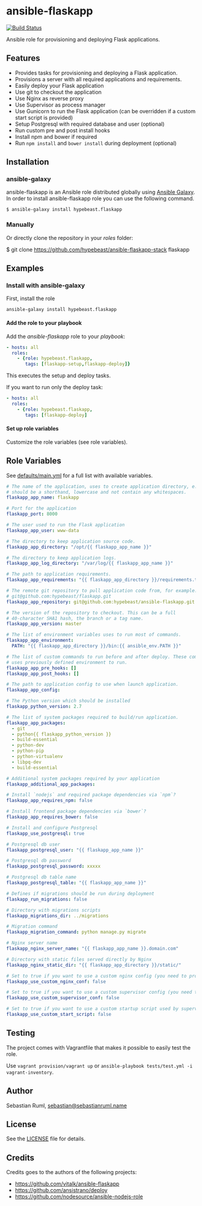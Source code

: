 # ansible-flaskapp

[![Build Status](https://travis-ci.org/hypebeast/ansible-flask-stack.svg?branch=master)](https://travis-ci.org/hypebeast/ansible-flask-stack)

Ansible role for provisioning and deploying Flask applications.


## Features

  * Provides tasks for provisioning and deploying a Flask application.
  * Provisions a server with all required applications and requirements.
  * Easily deploy your Flask application
  * Use git to checkout the application
  * Use Nginx as reverse proxy
  * Use Supervisor as process manager
  * Use Gunicorn to run the Flask application (can be overridden if a custom start script is provided)
  * Setup Postgresql with required database and user (optional)
  * Run custom pre and post install hooks
  * Install npm and bower if required
  * Run `npm install` and `bower install` during deployment (optional)


## Installation

### ansible-galaxy

ansible-flaskapp is an Ansible role distributed globally using [Ansible Galaxy](https://galaxy.ansible.com/). In order to install ansible-flaskapp role you can use the following command.

```
$ ansible-galaxy install hypebeast.flaskapp
```

### Manually

Or directly clone the repository in your *roles* folder:

  $ git clone https://github.com/hypebeast/ansible-flaskapp-stack flaskapp


## Examples

### Install with ansible-galaxy

First, install the role

```
ansible-galaxy install hypebeast.flaskapp
```

#### Add the role to your playbook

Add the *ansible-flaskapp* role to your *playbook*:

```yaml
- hosts: all
  roles:
    - {role: hypebeast.flaskapp,
       tags: [flaskapp-setup,flaskapp-deploy]}
```

This executes the setup and deploy tasks.

If you want to run only the deploy task:

```yaml
- hosts: all
  roles:
    - {role: hypebeast.flaskapp,
       tags: [flaskapp-deploy]
```



#### Set up role variables

Customize the role variables (see role variables).


## Role Variables

See [defaults/main.yml](./defaults/main.yml) for a full list with available variables.

```yaml
# The name of the application, uses to create application directory, e.g.
# should be a shorthand, lowercase and not contain any whitespaces.
flaskapp_app_name: flaskapp

# Port for the application
flaskapp_port: 8000

# The user used to run the Flask application
flaskapp_app_user: www-data

# The directory to keep application source code.
flaskapp_app_directory: "/opt/{{ flaskapp_app_name }}"

# The directory to keep application logs.
flaskapp_app_log_directory: "/var/log/{{ flaskapp_app_name }}"

# The path to application requirements.
flaskapp_app_requirements: "{{ flaskapp_app_directory }}/requirements.txt"

# The remote git repository to pull application code from, for example:
# git@github.com:hypebeast/flaskapp.git
flaskapp_app_repository: git@github.com:hypebeast/ansible-flaskapp.git

# The version of the repository to checkout. This can be a full
# 40-character SHA1 hash, the branch or a tag name.
flaskapp_app_version: master

# The list of environment variables uses to run most of commands.
flaskapp_app_environment:
  PATH: "{{ flaskapp_app_directory }}/bin:{{ ansible_env.PATH }}"

# The list of custom commands to run before and after deploy. These commands
# uses previously defined environment to run.
flaskapp_app_pre_hooks: []
flaskapp_app_post_hooks: []

# The path to application config to use when launch application.
flaskapp_app_config:

# The Python version which should be installed
flaskapp_python_version: 2.7

# The list of system packages required to build/run application.
flaskapp_app_packages:
  - git
  - python{{ flaskapp_python_version }}
  - build-essential
  - python-dev
  - python-pip
  - python-virtualenv
  - libpq-dev
  - build-essential

# Additional system packages required by your application
flaskapp_additional_app_packages:

# Install `nodejs` and required package dependencies via `npm`?
flaskapp_app_requires_npm: false

# Install frontend package dependencies via `bower`?
flaskapp_app_requires_bower: false

# Install and configure Postgresql
flaskapp_use_postgresql: true

# Postgresql db user
flaskapp_postgresql_user: "{{ flaskapp_app_name }}"

# Postgresql db password
flaskapp_postgresql_password: xxxxx

# Postgresql db table name
flaskapp_postgresql_table: "{{ flaskapp_app_name }}"

# Defines if migrations should be run during deployment
flaskapp_run_migrations: false

# Directory with migrations scripts
flaskapp_migrations_dir: ../migrations

# Migration command
flaskapp_migration_command: python manage.py migrate

# Nginx server name
flaskapp_nginx_server_name: "{{ flaskapp_app_name }}.domain.com"

# Directory with static files served directly by Nginx
flaskapp_nginx_static_dir: "{{ flaskapp_app_directory }}/static/"

# Set to true if you want to use a custom nginx config (you need to provisioning it by yourself)
flaskapp_use_custom_nginx_conf: false

# Set to true if you want to use a custom supervisor config (you need to provisioning it by yourself)
flaskapp_use_custom_supervisor_conf: false

# Set to true if you want to use a custom startup script used by supervisor (you need to provisioning it by yourself)
flaskapp_use_custom_start_script: false
```


## Testing

The project comes with Vagrantfile that makes it possible to easily test the role.

Use `vagrant provision/vagrant up` or `ansible-playbook tests/test.yml -i vagrant-inventory`.


## Author

Sebastian Ruml, <sebastian@sebastianruml.name>


## License

See the [LICENSE](./LICENSE) file for details.


## Credits

Credits goes to the authors of the following projects:

  * https://github.com/vitalk/ansible-flaskapp
  * https://github.com/ansistrano/deploy
  * https://github.com/nodesource/ansible-nodejs-role

